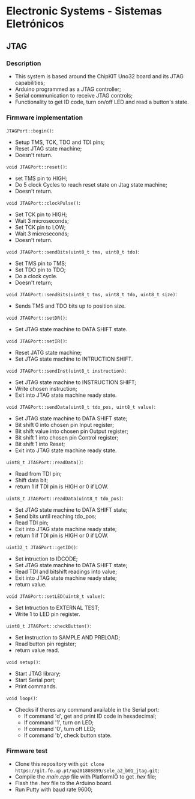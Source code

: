 # Electronic Systems - Sistemas Eletrónicos


## JTAG

### Description

* This system is based around the ChipKIT Uno32 board and its JTAG capabilities;
* Arduino programmed as a JTAG controller;
* Serial communication to receive JTAG controls;
* Functionality to get ID code, turn on/off LED and read a button's state.


### Firmware implementation

`JTAGPort::begin()`:
* Setup TMS, TCK, TDO and TDI pins;
* Reset JTAG state machine;
* Doesn't return.

`void JTAGPort::reset()`:
* set TMS pin to HIGH;
* Do 5 clock Cycles to reach reset state on Jtag state machine;
* Doesn't return.

`void JTAGPort::clockPulse()`:
* Set TCK pin to HIGH;
* Wait 3 microseconds;
* Set TCK pin to LOW;
* Wait 3 microseconds;
* Doesn't return.

`void JTAGPort::sendBits(uint8_t tms, uint8_t tdo)`:
* Set TMS pin to TMS;
* Set TDO pin to TDO;
* Do a clock cycle.
* Doesn't return;

`void JTAGPort::sendBits(uint8_t tms, uint8_t tdo, uint8_t size)`:
* Sends TMS and TDO bits up to position size.

`void JTAGPort::setDR()`:
* Set JTAG state machine to DATA SHIFT state.

`void JTAGPort::setIR()`:
* Reset JATG state machine;
* Set JTAG state machine to INTRUCTION SHIFT.

`void JTAGPort::sendInst(uint8_t instruction)`:
* Set JTAG state machine to INSTRUCTION SHIFT;
* Write chosen instruction;
* Exit into JTAG state machine ready state.

`void JTAGPort::sendData(uint8_t tdo_pos, uint8_t value)`:
* Set JTAG state machine to DATA SHIFT state;
* Bit shift 0 into chosen pin Input register;
* Bit shift value into chosen pin Output register;
* Bit shift 1 into chosen pin Control register;
* Bit shift 1 into Reset;
* Exit into JTAG state machine ready state.

`uint8_t JTAGPort::readData()`:
* Read from TDI pin;
* Shift data bit;
* return 1 if TDI pin is HIGH or 0 if LOW.

`uint8_t JTAGPort::readData(uint8_t tdo_pos)`:
* Set JTAG state machine to DATA SHIFT state;
* Send bits until reaching tdo_pos;
* Read TDI pin;
* Exit into JTAG state machine ready state;
* return 1 if TDI pin is HIGH or 0 if LOW.

`uint32_t JTAGPort::getID()`:
* Set intruction to IDCODE;
* Set JTAG state machine to DATA SHIFT state;
* Read TDI and bitshift readings into value;
* Exit into JTAG state machine ready state;
* return value.

`void JTAGPort::setLED(uint8_t value)`:
* Set Intruction to EXTERNAL TEST;
* Write 1 to LED pin register.

`uint8_t JTAGPort::checkButton()`:
* Set Instruction to SAMPLE AND PRELOAD;
* Read button pin register;
* return value read.


`void setup()`:
* Start JTAG library;
* Start Serial port;
* Print commands.


`void loop()`:
* Checks if theres any command available in the Serial port:
    *  If command 'd', get and print ID code in hexadecimal;
    *  If command '1', turn on LED;
    *  If command '0', turn off LED;
    *  If command 'b', check button state.


### Firmware test

* Clone this repository with `git clone https://git.fe.up.pt/up201808899/sele_a2_b01_jtag.git`;
* Compile the *main.cpp* file with PlatformIO to get *.hex* file;
* Flash the *.hex* file to the Arduino board.
* Run Putty with baud rate 9600;



